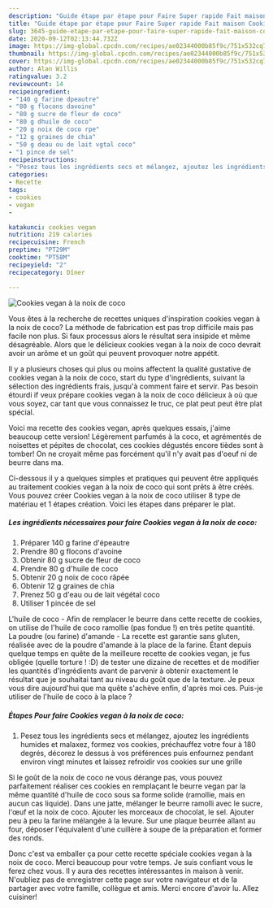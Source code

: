 ```yaml
---
description: "Guide étape par étape pour Faire Super rapide Fait maison Cookies vegan à la noix de coco"
title: "Guide étape par étape pour Faire Super rapide Fait maison Cookies vegan à la noix de coco"
slug: 3645-guide-etape-par-etape-pour-faire-super-rapide-fait-maison-cookies-vegan-a-la-noix-de-coco
date: 2020-09-12T02:13:44.732Z
image: https://img-global.cpcdn.com/recipes/ae02344000b85f9c/751x532cq70/cookies-vegan-a-la-noix-de-coco-photo-principale-de-la-recette.jpg
thumbnail: https://img-global.cpcdn.com/recipes/ae02344000b85f9c/751x532cq70/cookies-vegan-a-la-noix-de-coco-photo-principale-de-la-recette.jpg
cover: https://img-global.cpcdn.com/recipes/ae02344000b85f9c/751x532cq70/cookies-vegan-a-la-noix-de-coco-photo-principale-de-la-recette.jpg
author: Alan Willis
ratingvalue: 3.2
reviewcount: 14
recipeingredient:
- "140 g farine dpeautre"
- "80 g flocons davoine"
- "80 g sucre de fleur de coco"
- "80 g dhuile de coco"
- "20 g noix de coco rpe"
- "12 g graines de chia"
- "50 g deau ou de lait vgtal coco"
- "1 pince de sel"
recipeinstructions:
- "Pesez tous les ingrédients secs et mélangez, ajoutez les ingrédients humides et malaxez, formez vos cookies, préchauffez votre four à 180 degrés, décorez le dessus à vos préférences puis enfournez pendant environ vingt minutes et laissez refroidir vos cookies sur une grille"
categories:
- Recette
tags:
- cookies
- vegan
- 

katakunci: cookies vegan  
nutrition: 219 calories
recipecuisine: French
preptime: "PT29M"
cooktime: "PT58M"
recipeyield: "2"
recipecategory: Dîner

---
```



![Cookies vegan à la noix de coco](https://img-global.cpcdn.com/recipes/ae02344000b85f9c/751x532cq70/cookies-vegan-a-la-noix-de-coco-photo-principale-de-la-recette.jpg)

Vous êtes à la recherche de recettes uniques d'inspiration cookies vegan à la noix de coco? La méthode de fabrication est pas trop difficile mais pas facile non plus. Si faux processus alors le résultat sera insipide et même désagréable. Alors que le délicieux cookies vegan à la noix de coco devrait avoir un arôme et un goût qui peuvent provoquer notre appétit.

Il y a plusieurs choses qui plus ou moins affectent la qualité gustative de cookies vegan à la noix de coco, start du type d'ingrédients, suivant la sélection des ingrédients frais, jusqu'à comment faire et servir. Pas besoin étourdi if veux prépare cookies vegan à la noix de coco délicieux à où que vous soyez, car tant que vous connaissez le truc, ce plat peut peut être plat spécial.

Voici ma recette des cookies vegan, après quelques essais, j&#39;aime beaucoup cette version! Légèrement parfumés à la coco, et agrémentés de noisettes et pépites de chocolat, ces cookies dégustés encore tièdes sont à tomber! On ne croyait même pas forcément qu&#39;il n&#39;y avait pas d&#39;oeuf ni de beurre dans ma.


Ci-dessous il y a quelques simples et pratiques qui peuvent être appliqués au traitement cookies vegan à la noix de coco qui sont prêts à être créés. Vous pouvez créer Cookies vegan à la noix de coco utiliser 8 type de matériau et 1 étapes création. Voici les étapes dans préparer le plat.

<!--inarticleads1-->

##### Les ingrédients nécessaires pour faire Cookies vegan à la noix de coco:

1. Préparer 140 g farine d&#39;épeautre
1. Prendre 80 g flocons d&#39;avoine
1. Obtenir 80 g sucre de fleur de coco
1. Prendre 80 g d&#39;huile de coco
1. Obtenir 20 g noix de coco râpée
1. Obtenir 12 g graines de chia
1. Prenez 50 g d&#39;eau ou de lait végétal coco
1. Utiliser 1 pincée de sel


L&#39;huile de coco - Afin de remplacer le beurre dans cette recette de cookies, on utilise de l&#39;huile de coco ramollie (pas fondue !) en très petite quantité. La poudre (ou farine) d&#39;amande - La recette est garantie sans gluten, réalisée avec de la poudre d&#39;amande à la place de la farine. Étant depuis quelque temps en quête de la meilleure recette de cookies vegan, je fus obligée (quelle torture ! :D) de tester une dizaine de recettes et de modifier les quantités d&#39;ingrédients avant de parvenir à obtenir exactement le résultat que je souhaitai tant au niveau du goût que de la texture. Je peux vous dire aujourd&#39;hui que ma quête s&#39;achève enfin, d&#39;après moi ces. Puis-je utiliser de l&#39;huile de coco à la place ? 

<!--inarticleads2-->

##### Étapes Pour faire Cookies vegan à la noix de coco:

1. Pesez tous les ingrédients secs et mélangez, ajoutez les ingrédients humides et malaxez, formez vos cookies, préchauffez votre four à 180 degrés, décorez le dessus à vos préférences puis enfournez pendant environ vingt minutes et laissez refroidir vos cookies sur une grille


Si le goût de la noix de coco ne vous dérange pas, vous pouvez parfaitement réaliser ces cookies en remplaçant le beurre vegan par la même quantité d&#39;huile de coco sous sa forme solide (ramollie, mais en aucun cas liquide). Dans une jatte, mélanger le beurre ramolli avec le sucre, l&#39;œuf et la noix de coco. Ajouter les morceaux de chocolat, le sel. Ajouter peu à peu la farine mélangée à la levure. Sur une plaque beurrée allant au four, déposer l&#39;équivalent d&#39;une cuillère à soupe de la préparation et former des ronds. 


Donc c'est va emballer ça pour cette recette spéciale cookies vegan à la noix de coco. Merci beaucoup pour votre temps. Je suis confiant vous le ferez chez vous. Il y aura des recettes  intéressantes in maison à venir. N'oubliez pas de enregistrer cette page sur votre navigateur et de la partager avec votre famille, collègue et amis. Merci encore d'avoir lu. Allez cuisiner!
